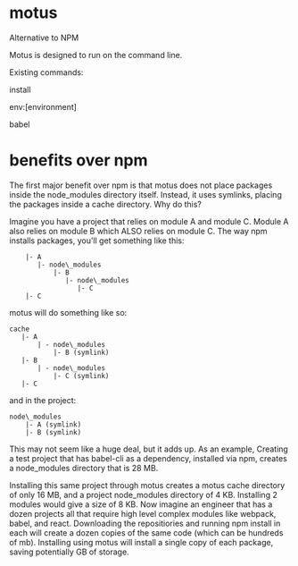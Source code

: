 # motus
Alternative to NPM

Motus is designed to run on the command line.

Existing commands:

install

env:[environment]

babel

# benefits over npm

The first major benefit over npm is that motus does not place packages inside the node\_modules directory itself. Instead, it uses symlinks, placing the packages inside a cache directory. Why do this?

Imagine you have a project that relies on module A and module C. Module A also relies on module B which ALSO relies on module C. The way npm installs packages, you'll get something like this:

```node\_modules
    |- A
       |- node\_modules
           |- B
              |- node\_modules
                 |- C
    |- C
```	
motus will do something like so:
```
cache
   |- A
       | - node\_modules
           |- B (symlink)
   |- B
       | - node\_modules
           |- C (symlink)
   |- C
```
and in the project:
```
node\_modules
    |- A (symlink)
    |- B (symlink)
```	
This may not seem like a huge deal, but it adds up. As an example, Creating a test project that has babel-cli as a dependency, installed via npm, creates a node\_modules directory that is 28 MB.

Installing this same project through motus creates a motus cache directory of only 16 MB, and a project node\_modules directory of 4 KB. Installing 2 modules would give a size of 8 KB. Now imagine an engineer that has a dozen projects all that require high level complex modules like webpack, babel, and react. Downloading the repositiories and running npm install in each will create a dozen copies of the same code (which can be hundreds of mb). Installing using motus will install a single copy of each package, saving potentially GB of storage.